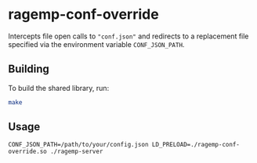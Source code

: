 # ragemp-conf-override

Intercepts file open calls to `"conf.json"` and redirects to a replacement file specified via the environment variable `CONF_JSON_PATH`.

## Building

To build the shared library, run:

```bash
make
```

## Usage

```
CONF_JSON_PATH=/path/to/your/config.json LD_PRELOAD=./ragemp-conf-override.so ./ragemp-server
```